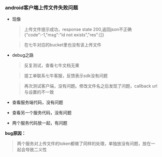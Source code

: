 ### android客户端上传文件失败问题
* 现像
  > 上传文件提示成功，response state 200,返回json不正确{"code":-1,"msg":"id not exists","res":[]}

  > 在七牛对应的bucket里也没有该上传文件
* debug之路
  > 反复测试，查看七牛文档无果
  
  > 提工单联系七牛客服，反馈表示sdk没有问题
  
  > 再次测试客户端，没有问题。修改文件名之后发现了问题，callback url与设置的不一致
* 查看服务端代码，没有问题
* 查看另一个服务代码，没有问题
* 两个服务代码放一起，有问题

**bug原因：**
> 两个服务对上传文件的token都做了同样的处理，单独放没有问题，放在一起会导致二义性
